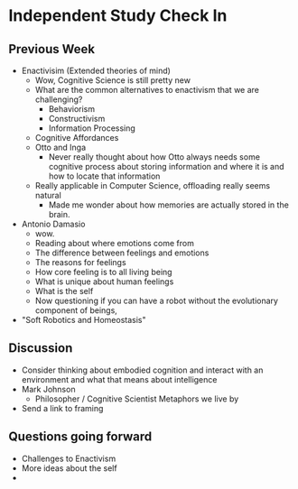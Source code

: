 # Independent Study Check In

## Previous Week

- Enactivisim (Extended theories of mind)
  - Wow, Cognitive Science is still pretty new
  - What are the common alternatives to enactivism that we are challenging? 
    - Behaviorism 
    - Constructivism 
    - Information Processing
  - Cognitive Affordances
  - Otto and Inga 
    - Never really thought about how Otto always needs some cognitive process about storing information and where it is and how to locate that information 
  - Really applicable in Computer Science, offloading really seems natural 
    - Made me wonder about how memories are actually stored in the brain. 
- Antonio Damasio
  - wow. 
  - Reading about where emotions come from
  - The difference between feelings and emotions 
  - The reasons for feelings
  - How core feeling is to all living being 
  - What is unique about human feelings 
  - What is the self 
  - Now questioning if you can have a robot without the evolutionary component of beings, 
- "Soft Robotics and Homeostasis"



## Discussion 

- Consider thinking about embodied cognition and interact with an environment and what that means about intelligence
- Mark Johnson 
  - Philosopher / Cognitive Scientist Metaphors we live by
- Send a link to framing 

## Questions going forward 

- Challenges to Enactivism 
- More ideas about the self 
- 